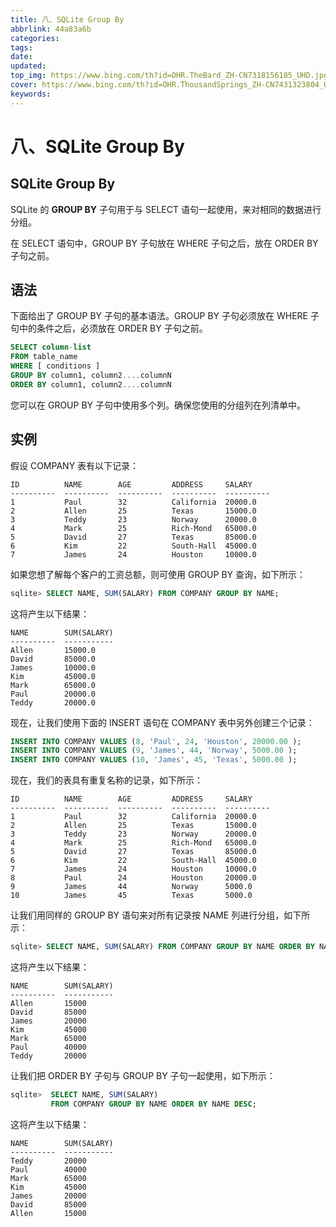 ```yaml
---
title: 八、SQLite Group By
abbrlink: 44a83a6b
categories: 
tags: 
date: 
updated: 
top_img: https://www.bing.com/th?id=OHR.TheBard_ZH-CN7318156185_UHD.jpg
cover: https://www.bing.com/th?id=OHR.ThousandSprings_ZH-CN7431323804_UHD.jpg
keywords: 
---
```

# 八、SQLite Group By

## SQLite Group By

SQLite 的 **GROUP BY** 子句用于与 SELECT 语句一起使用，来对相同的数据进行分组。

在 SELECT 语句中，GROUP BY 子句放在 WHERE 子句之后，放在 ORDER BY 子句之前。

## 语法

下面给出了 GROUP BY 子句的基本语法。GROUP BY 子句必须放在 WHERE 子句中的条件之后，必须放在 ORDER BY 子句之前。

```sql
SELECT column-list
FROM table_name
WHERE [ conditions ]
GROUP BY column1, column2....columnN
ORDER BY column1, column2....columnN
```

您可以在 GROUP BY 子句中使用多个列。确保您使用的分组列在列清单中。

## 实例

假设 COMPANY 表有以下记录：

```
ID          NAME        AGE         ADDRESS     SALARY
----------  ----------  ----------  ----------  ----------
1           Paul        32          California  20000.0
2           Allen       25          Texas       15000.0
3           Teddy       23          Norway      20000.0
4           Mark        25          Rich-Mond   65000.0
5           David       27          Texas       85000.0
6           Kim         22          South-Hall  45000.0
7           James       24          Houston     10000.0
```

如果您想了解每个客户的工资总额，则可使用 GROUP BY 查询，如下所示：

```sql
sqlite> SELECT NAME, SUM(SALARY) FROM COMPANY GROUP BY NAME;
```

这将产生以下结果：

```
NAME        SUM(SALARY)
----------  -----------
Allen       15000.0
David       85000.0
James       10000.0
Kim         45000.0
Mark        65000.0
Paul        20000.0
Teddy       20000.0
```

现在，让我们使用下面的 INSERT 语句在 COMPANY 表中另外创建三个记录：

```sql
INSERT INTO COMPANY VALUES (8, 'Paul', 24, 'Houston', 20000.00 );
INSERT INTO COMPANY VALUES (9, 'James', 44, 'Norway', 5000.00 );
INSERT INTO COMPANY VALUES (10, 'James', 45, 'Texas', 5000.00 );
```

现在，我们的表具有重复名称的记录，如下所示：

```
ID          NAME        AGE         ADDRESS     SALARY
----------  ----------  ----------  ----------  ----------
1           Paul        32          California  20000.0
2           Allen       25          Texas       15000.0
3           Teddy       23          Norway      20000.0
4           Mark        25          Rich-Mond   65000.0
5           David       27          Texas       85000.0
6           Kim         22          South-Hall  45000.0
7           James       24          Houston     10000.0
8           Paul        24          Houston     20000.0
9           James       44          Norway      5000.0
10          James       45          Texas       5000.0
```

让我们用同样的 GROUP BY 语句来对所有记录按 NAME 列进行分组，如下所示：

```sql
sqlite> SELECT NAME, SUM(SALARY) FROM COMPANY GROUP BY NAME ORDER BY NAME;
```

这将产生以下结果：

```
NAME        SUM(SALARY)
----------  -----------
Allen       15000
David       85000
James       20000
Kim         45000
Mark        65000
Paul        40000
Teddy       20000
```

让我们把 ORDER BY 子句与 GROUP BY 子句一起使用，如下所示：

```sql
sqlite>  SELECT NAME, SUM(SALARY) 
         FROM COMPANY GROUP BY NAME ORDER BY NAME DESC;
```

这将产生以下结果：

```
NAME        SUM(SALARY)
----------  -----------
Teddy       20000
Paul        40000
Mark        65000
Kim         45000
James       20000
David       85000
Allen       15000
```